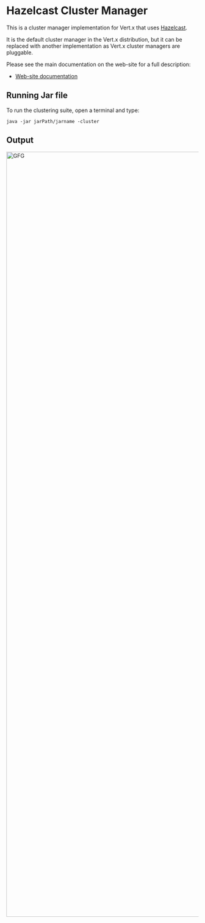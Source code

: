 # Hazelcast Cluster Manager

This is a cluster manager implementation for Vert.x that uses [Hazelcast](http://hazelcast.com).

It is the default cluster manager in the Vert.x distribution, but it can be replaced with another implementation as Vert.x
cluster managers are pluggable.

Please see the main documentation on the web-site for a full description:

* [Web-site documentation](https://vertx.io/docs/vertx-hazelcast/java/)

## Running Jar file

To run the clustering suite, open a terminal and type:
```
java -jar jarPath/jarname -cluster
```

## Output

<img width="2000" alt="GFG" src="https://user-images.githubusercontent.com/117383104/206710767-335fdc5b-9893-4a8a-a7e7-4dc930758968.png">
